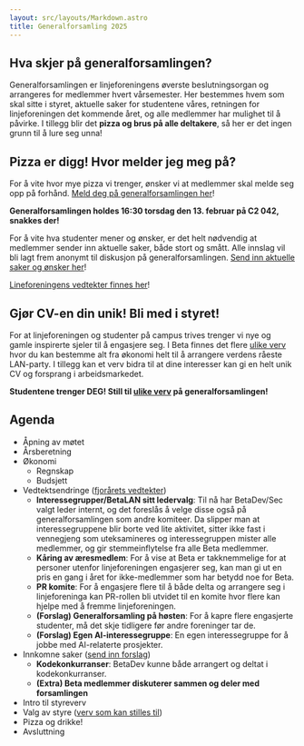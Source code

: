 ```yaml
---
layout: src/layouts/Markdown.astro
title: Generalforsamling 2025
---
```


## Hva skjer på generalforsamlingen?
Generalforsamlingen er linjeforeningens øverste beslutningsorgan og arrangeres for medlemmer hvert vårsemester. Her bestemmes hvem som skal sitte i styret, aktuelle saker for studentene våres, retningen for linjeforeningen det kommende året, og alle medlemmer har mulighet til å påvirke. I tillegg blir det **pizza og brus på alle deltakere**, så her er det ingen grunn til å lure seg unna!

## Pizza er digg! Hvor melder jeg meg på?
For å vite hvor mye pizza vi trenger, ønsker vi at medlemmer skal melde seg opp på forhånd. [Meld deg på generalforsamlingen her](https://forms.office.com/e/wfZH6HqXjc)!

**Generalforsamlingen holdes 16:30 torsdag den 13. februar på C2 042, snakkes der!**

For å vite hva studenter mener og ønsker, er det helt nødvendig at medlemmer sender inn aktuelle saker, både stort og smått. Alle innslag vil bli lagt frem anonymt til diskusjon på generalforsamlingen. [Send inn aktuelle saker og ønsker her](https://forms.office.com/e/7f26pjvktU)!

[Lineforeningens vedtekter finnes her](/Vedtekter.pdf)!

## Gjør CV-en din unik! Bli med i styret!
For at linjeforeningen og studenter på campus trives trenger vi nye og gamle inspirerte sjeler til å engasjere seg. I Beta finnes det flere [ulike verv](/om/verv) hvor du kan bestemme alt fra økonomi helt til å arrangere verdens råeste LAN-party. I tillegg kan et verv bidra til at dine interesser kan gi en helt unik CV og forsprang i arbeidsmarkedet.

**Studentene trenger DEG! Still til [ulike verv](/om/verv) på generalforsamlingen!**

## Agenda

- Åpning av møtet
- Årsberetning
- Økonomi
    - Regnskap
    - Budsjett
- Vedtektsendringe ([fjorårets vedtekter](/Vedtekter.pdf))
    - **Interessegrupper/BetaLAN sitt ledervalg**: Til nå har BetaDev/Sec valgt leder internt, og det foreslås å velge disse også på generalforsamlingen som andre komiteer. Da slipper man at interessegruppene blir borte ved lite aktivitet, sitter ikke fast i vennegjeng som uteksamineres og interessegruppen mister alle medlemmer, og gir stemmeinflytelse fra alle Beta medlemmer.
    - **Kåring av æresmedlem**: For å vise at Beta er takknemmelige for at personer utenfor linjeforeningen engasjerer seg, kan man gi ut en pris en gang i året for ikke-medlemmer som har betydd noe for Beta.
    - **PR komite**: For å engasjere flere til å både delta og arrangere seg i linjeforeninga kan PR-rollen bli utvidet til en komite hvor flere kan hjelpe med å fremme linjeforeningen.
    - **(Forslag) Generalforsamling på høsten**: For å kapre flere engasjerte studenter, må det skje tidligere før andre foreninger tar de.
    - **(Forslag) Egen AI-interessegruppe**: En egen interessegruppe for å jobbe med AI-relaterte prosjekter.
- Innkomne saker ([send inn forslag](https://forms.office.com/e/7f26pjvktU))
    - **Kodekonkurranser**: BetaDev kunne både arrangert og deltat i kodekonkurranser.
    - **(Extra) Beta medlemmer diskuterer sammen og deler med forsamlingen**
- Intro til styreverv
- Valg av styre ([verv som kan stilles til](/om/verv))
- Pizza og drikke!
- Avsluttning

